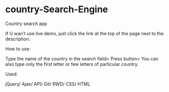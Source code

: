 # country-Search-Engine
Country search app

If U wan't use live demo, just click the link at the top of the page next to the description.

How to use:

Type the name of the country in the search field>
Press button>
You can also type only the first letter or few letters of particular country.

Used:

jQuery/
Ajax/
API/
Git/
RWD/
CSS/
HTML
